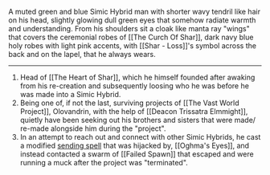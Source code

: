 A muted green and blue Simic Hybrid man with shorter wavy tendril like hair on his head, slightly glowing dull green eyes that somehow radiate warmth and understanding. From his shoulders sit a cloak like manta ray "wings" that covers the ceremonial robes of [[The Curch Of Shar]], dark navy blue holy robes with light pink accents, with [[Shar - Loss]]'s symbol across the back and on the lapel, that he always wears.

---
1. Head of [[The Heart of Shar]], which he himself founded after awaking from his re-creation and subsequently loosing who he was before he was made into a Simic Hybrid.
2. Being one of, if not the last, surviving projects of [[The Vast World Project]], Olovandrin, with the help of [[Deacon Trissatra Elmmight]], quietly have been seeking out his brothers and sisters that were made/ re-made alongside him during the "project".
3. In an attempt to reach out and connect with other Simic Hybrids, he cast a modified <u>sending spell</u> that was hijacked by, [[Oghma's Eyes]], and instead contacted a swarm of [[Failed Spawn]] that escaped and were running a muck after the project was "terminated".